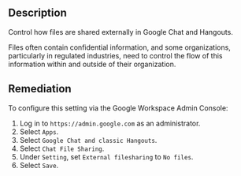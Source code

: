 ## Description

Control how files are shared externally in Google Chat and Hangouts.

Files often contain confidential information, and some organizations, particularly in regulated industries, need to control the flow of this information within and outside of their organization.

## Remediation

To configure this setting via the Google Workspace Admin Console:

1. Log in to `https://admin.google.com` as an administrator.
2. Select `Apps`.
3. Select `Google Chat and classic Hangouts`.
4. Select `Chat File Sharing`.
5. Under `Setting`, set `External filesharing` to `No files`.
6. Select `Save`.
